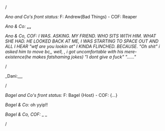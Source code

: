 /

*Ano and Co's front status:* F: Andrew(Bad Things)  - COF: Reaper

_Ano & Co:_ **,,,**

_Ano & Co, COF:_ _I WAS. ASKING. MY FRIEND. WHO SITS WITH HIM. WHAT SHE HAD. HE LOOKED BACK AT ME, I WAS STARTING TO SPACE OUT AND ALL I HEAR_
_"wtf are you lookin at"_
_I KINDA FLINCHED. BECAUSE. "Oh shit"_
_i asked him to move bc,, well, , i got uncomfortable with his mere- existence(he makes fatshaming jokes)_
_"I dont give a fuck"_
_"......"_

/

_Dani:,,,,

/

*Bagel and Co's front status:* F: Bagel {Host} - COF: {...}

_Bagel & Co:_ oh yyip!!

_Bagel & Co, COF:_ _ _

/
